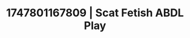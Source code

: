 ---
categories:
- Erogenous zones
- Mormon wife
- Erotic silhouette
- Hentai
- Curvy bodies
image: /assets/images/1747801167809.jpg
layout: post
seo:
  description: Featured content with artistic Scat Fetish, ABDL Play. HD images available.
  keywords: Scat Fetish, ABDL Play
  og_image: /assets/images/1747801167809.jpg
  schema_type: VisualArtwork
tags:
- ABDL Play
- Scat Fetish
- '#1747801167809'
title: 1747801167809 | Scat Fetish ABDL Play
---